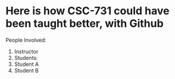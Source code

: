 # Here is how CSC-731 could have been taught better, with Github

People Involved:
1. Instructor
2. Students:
3.  Student A
4.  Student B




